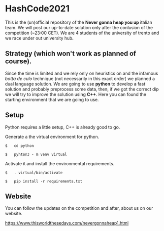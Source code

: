 # HashCode2021

This is the (un)official repository of the **Never gonna heap you up** italian team. We will post our up-to-date solution only after the conlusion of the competition (~23:00 CET). We are 4 students of the university of trento and we race under out university hub. 

## Strategy (which won't work as planned of course).

Since the time is limited and we rely only on heuristics on and the infamous *botta de culo* technique (not necessarily in this exact order) we planned a dual language solution.
We are going to use **python** to develop a fast solution and probably preprocess some data, then, if we got the correct dip we will try to improve the solution using **C++**. Here you can found the starting environment that we are going to use.

## Setup

Python requires a little setup, C++ is already good to go.

Generate a the virtual environment for python.

`
$	cd python
`

`
$	pyhton3 - m venv virtual
`

Activate it and install the environmental requirements.

`
$ 	. virtual/bin/activate
`

`
$	pip install -r requirements.txt
`

## Website

You can follow the updates on the competition and after, about us on our website.

https://www.thisworldthesedays.com/nevergonnaheap1.html